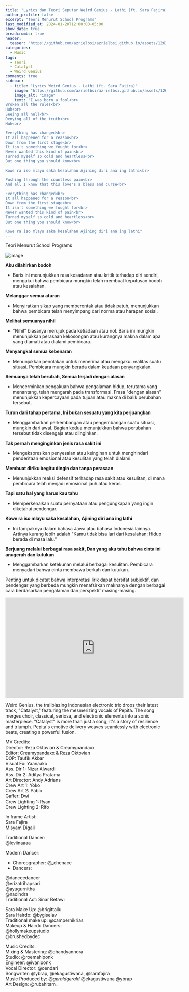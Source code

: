 ```yaml
---
title: "Lyrics dan Teori Seputar Weird Genius - Lathi (ft. Sara Fajira)"
author_profile: false
excerpt: "Teori Menurut School Programs"
last_modified_at: 2024-01-20T12:00:00-05:00
show_date: true
breadcrumbs: true
header:
  teaser: "https://github.com/azrielbsi/azrielbsi.github.io/assets/126305178/7ab909f4-2663-49fc-b8c4-9b1dc500961e"
categories:
  - Music
tags:
  - Teori
  - Catalyst
  - Weird Genius
comments: true
sidebar:
  - title: "Lyrics Weird Genius - Lathi (ft. Sara Fajira)"
    image: "https://github.com/azrielbsi/azrielbsi.github.io/assets/126305178/7ab909f4-2663-49fc-b8c4-9b1dc500961e"
    image_alt: "image"
    text: "I was born a fool<br>
Broken all the rules<br>
Huh<br>
Seeing all null<br>
Denying all of the truth<br>
Huh<br>

Everything has changed<br>
It all happened for a reason<br>
Down from the first stage<br>
It isn't something we fought for<br>
Never wanted this kind of pain<br>
Turned myself so cold and heartless<br>
But one thing you should know<br>

Kowe ra iso mlayu saka kesalahan Ajining diri ana ing lathi<br>

Pushing through the countless pain<br>
And all I know that this love's a bless and curse<br>

Everything has changed<br>
It all happened for a reason<br>
Down from the first stage<br>
It isn't something we fought for<br>
Never wanted this kind of pain<br>
Turned myself so cold and heartless<br>
But one thing you should know<br>

Kowe ra iso mlayu saka kesalahan Ajining diri ana ing lathi"
---
```


Teori Menurut School Programs

![image](https://github.com/azrielbsi/azrielbsi.github.io/assets/126305178/e1720654-88f7-46d1-b418-445c7ed13d61)

**Aku dilahirkan bodoh**

- Baris ini menunjukkan rasa kesadaran atau kritik terhadap diri sendiri, mengakui bahwa pembicara mungkin telah membuat keputusan bodoh atau kesalahan.

**Melanggar semua aturan**

- Menyiratkan sikap yang memberontak atau tidak patuh, menunjukkan bahwa pembicara telah menyimpang dari norma atau harapan sosial.

**Melihat semuanya nihil**

- "Nihil" biasanya merujuk pada ketiadaan atau nol. Baris ini mungkin menunjukkan perasaan kekosongan atau kurangnya makna dalam apa yang diamati atau dialami pembicara.

**Menyangkal semua kebenaran**

- Menunjukkan penolakan untuk menerima atau mengakui realitas suatu situasi. Pembicara mungkin berada dalam keadaan penyangkalan.

**Semuanya telah berubah, Semua terjadi dengan alasan**

- Mencerminkan pengakuan bahwa pengalaman hidup, terutama yang menantang, telah mengarah pada transformasi. Frasa "dengan alasan" menunjukkan kepercayaan pada tujuan atau makna di balik perubahan tersebut.

**Turun dari tahap pertama, Ini bukan sesuatu yang kita perjuangkan**

- Menggambarkan perkembangan atau pengembangan suatu situasi, mungkin dari awal. Bagian kedua menunjukkan bahwa perubahan tersebut tidak disengaja atau diinginkan.

**Tak pernah menginginkan jenis rasa sakit ini**

- Mengekspresikan penyesalan atau keinginan untuk menghindari penderitaan emosional atau kesulitan yang telah dialami.

**Membuat diriku begitu dingin dan tanpa perasaan**

- Menunjukkan reaksi defensif terhadap rasa sakit atau kesulitan, di mana pembicara telah menjadi emosional jauh atau keras.

**Tapi satu hal yang harus kau tahu**

- Memperkenalkan suatu pernyataan atau pengungkapan yang ingin diketahui pendengar.

**Kowe ra iso mlayu saka kesalahan, Ajining diri ana ing lathi**

- Ini tampaknya dalam bahasa Jawa atau bahasa Indonesia lainnya. Artinya kurang lebih adalah "Kamu tidak bisa lari dari kesalahan; Hidup berada di masa lalu."

**Berjuang melalui berbagai rasa sakit, Dan yang aku tahu bahwa cinta ini anugerah dan kutukan**

- Menggambarkan ketekunan melalui berbagai kesulitan. Pembicara menyadari bahwa cinta membawa berkah dan kutukan.

Penting untuk dicatat bahwa interpretasi lirik dapat bersifat subjektif, dan pendengar yang berbeda mungkin menafsirkan maknanya dengan berbagai cara berdasarkan pengalaman dan perspektif masing-masing.

<iframe width="560" height="315" src="https://www.youtube.com/embed/8uy7G2JXVSA?si=i3b1C_FQXPChxZgr" title="YouTube video player" frameborder="0" allow="accelerometer; autoplay; clipboard-write; encrypted-media; gyroscope; picture-in-picture; web-share" allowfullscreen></iframe>

Weird Genius, the trailblazing Indonesian electronic trio drops their latest track, "Catalyst," featuring the mesmerizing vocals of Pepita. The song merges choir, classical, seriosa, and electronic elements into a sonic masterpiece. “Catalyst" is more than just a song; it's a story of resilience and triumph. Pepita's emotive delivery weaves seamlessly with electronic beats, creating a powerful fusion.

MV Credits:<br>
Director: Reza Oktovian & Creamypandaxx<br>
Editor: Creamypandaxx & Reza Oktovian<br>
DOP: Taufik Akbar<br>
Visual Fx: Yaanaako<br>
Ass. Dir 1: Nizar Alwardi<br>
Ass. Dir 2: Aditya Pratama<br>
Art Director: Andy Adrians<br>
Crew Art 1: Yoko<br>
Crew Art 2: Pablo<br>
Gaffer: Dwi<br>
Crew Lighting 1: Ryan<br>
Crew Lighting 2: Rifo<br>

In frame Artist:<br> 
Sara Fajira<br>
Misyam Digail<br>

Traditional Dancer:<br>
@leviinaaaa<br>

Modern Dancer:<br>
- Choreographer: @_chenace
- Dancers:

@danceedancer<br>
@erizatrihapsari<br>
@ayugurnitha<br>
@nadindra<br>
Traditional Act: Sinar Betawi<br>

Sara Make Up: @brigittaliu<br>
Sara Hairdo: @bygiselav<br>
Traditional make up: @campernikrias<br>
Makeup & Hairdo Dancers:<br>
@hollymakeupstudio<br>
@brushedbydec<br>

Music Credits:<br>
Mixing & Mastering: @dhandyannora<br>
Studio: @roemahiponk<br>
Engineer: @ivaniponk<br>
Vocal Director: @oendari<br>
Songwriter: @ybrap, @ekagustiwana, @sarafajira <br>
Music Produced by: @_geraldgerald_ @ekagustiwana @ybrap<br>
Art Design: @rubahitam_<br>

